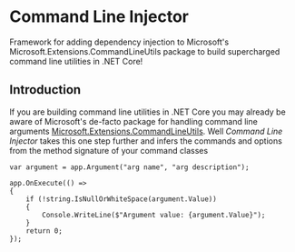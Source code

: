 # Command Line Injector

Framework for adding dependency injection to Microsoft's Microsoft.Extensions.CommandLineUtils package to build supercharged command line utilities in .NET Core!

## Introduction

If you are building command line utilities in .NET Core you may already be aware of Microsoft's de-facto package for handling command line arguments [Microsoft.Extensions.CommandLineUtils](https://msdn.microsoft.com/en-us/magazine/mt763239.aspx?f=255&MSPPError=-2147217396).  Well _Command Line Injector_ takes this one step further and infers the commands and options from the method signature of your command classes

```
var argument = app.Argument("arg name", "arg description");

app.OnExecute(() =>
{
    if (!string.IsNullOrWhiteSpace(argument.Value))
    {
        Console.WriteLine($"Argument value: {argument.Value}");
    }
    return 0;
});
```